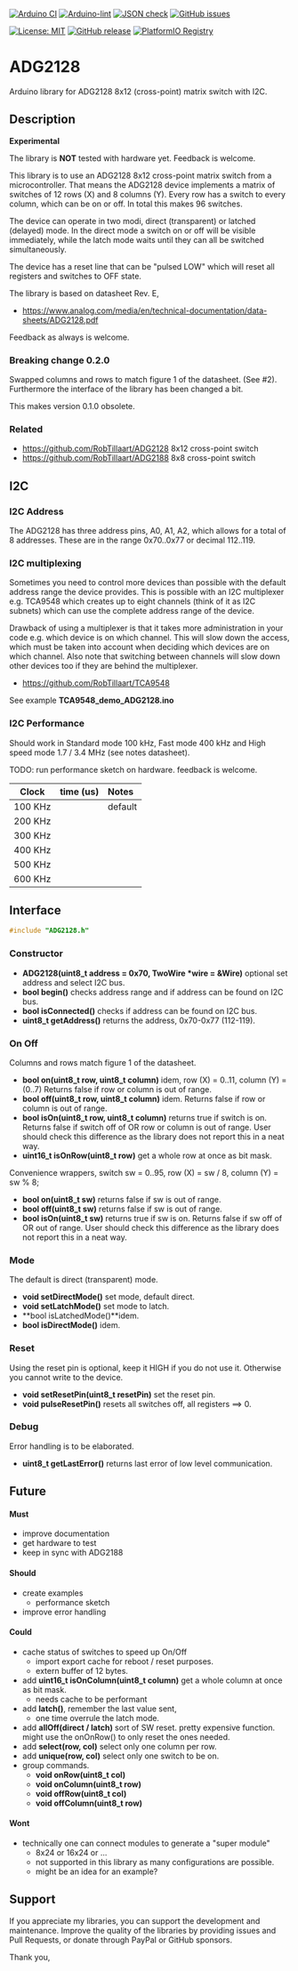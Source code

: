 
[![Arduino CI](https://github.com/RobTillaart/ADG2128/workflows/Arduino%20CI/badge.svg)](https://github.com/marketplace/actions/arduino_ci)
[![Arduino-lint](https://github.com/RobTillaart/ADG2128/actions/workflows/arduino-lint.yml/badge.svg)](https://github.com/RobTillaart/ADG2128/actions/workflows/arduino-lint.yml)
[![JSON check](https://github.com/RobTillaart/ADG2128/actions/workflows/jsoncheck.yml/badge.svg)](https://github.com/RobTillaart/ADG2128/actions/workflows/jsoncheck.yml)
[![GitHub issues](https://img.shields.io/github/issues/RobTillaart/ADG2128.svg)](https://github.com/RobTillaart/ADG2128/issues)

[![License: MIT](https://img.shields.io/badge/license-MIT-green.svg)](https://github.com/RobTillaart/ADG2128/blob/master/LICENSE)
[![GitHub release](https://img.shields.io/github/release/RobTillaart/ADG2128.svg?maxAge=3600)](https://github.com/RobTillaart/ADG2128/releases)
[![PlatformIO Registry](https://badges.registry.platformio.org/packages/robtillaart/library/ADG2128.svg)](https://registry.platformio.org/libraries/robtillaart/ADG2128)


# ADG2128

Arduino library for ADG2128 8x12 (cross-point) matrix switch with I2C.


## Description

**Experimental**

The library is **NOT** tested with hardware yet. Feedback is welcome.

This library is to use an ADG2128 8x12 cross-point matrix switch from a microcontroller.
That means the ADG2128 device implements a matrix of switches of 12 rows (X) and 8 columns (Y).
Every row has a switch to every column, which can be on or off.
In total this makes 96 switches.

The device can operate in two modi, direct (transparent) or latched (delayed) mode.
In the direct mode a switch on or off will be visible immediately, while the latch mode 
waits until they can all be switched simultaneously.

The device has a reset line that can be "pulsed LOW" which will reset 
all registers and switches to OFF state.

The library is based on datasheet Rev. E,

- https://www.analog.com/media/en/technical-documentation/data-sheets/ADG2128.pdf

Feedback as always is welcome.


### Breaking change 0.2.0

Swapped columns and rows to match figure 1 of the datasheet. (See #2).
Furthermore the interface of the library has been changed a bit.

This makes version 0.1.0 obsolete.


### Related

- https://github.com/RobTillaart/ADG2128 8x12 cross-point switch
- https://github.com/RobTillaart/ADG2188 8x8 cross-point switch


## I2C

### I2C Address

The ADG2128 has three address pins, A0, A1, A2, which allows for a total of 
8 addresses. These are in the range 0x70..0x77 or decimal 112..119.


### I2C multiplexing

Sometimes you need to control more devices than possible with the default
address range the device provides.
This is possible with an I2C multiplexer e.g. TCA9548 which creates up
to eight channels (think of it as I2C subnets) which can use the complete
address range of the device.

Drawback of using a multiplexer is that it takes more administration in
your code e.g. which device is on which channel.
This will slow down the access, which must be taken into account when
deciding which devices are on which channel.
Also note that switching between channels will slow down other devices
too if they are behind the multiplexer.

- https://github.com/RobTillaart/TCA9548

See example **TCA9548_demo_ADG2128.ino**


### I2C Performance

Should work in Standard mode 100 kHz, Fast mode 400 kHz and
High speed mode 1.7 / 3.4 MHz (see notes datasheet).

TODO: run performance sketch on hardware. feedback is welcome.

|  Clock     |  time (us)  |  Notes  |
|:----------:|:-----------:|:--------|
|   100 KHz  |             |  default
|   200 KHz  |             |
|   300 KHz  |             |
|   400 KHz  |             |
|   500 KHz  |             |
|   600 KHz  |             |


## Interface

```cpp
#include "ADG2128.h"
```

### Constructor

- **ADG2128(uint8_t address = 0x70, TwoWire \*wire = &Wire)** optional set address and select I2C bus.
- **bool begin()** checks address range and if address can be found on I2C bus.
- **bool isConnected()** checks if address can be found on I2C bus.
- **uint8_t getAddress()** returns the address, 0x70-0x77 (112-119).


### On Off

Columns and rows match figure 1 of the datasheet.

- **bool on(uint8_t row, uint8_t column)** idem, row (X) = 0..11, column (Y) = (0..7)
Returns false if row or column is out of range.
- **bool off(uint8_t row, uint8_t column)** idem.
Returns false if row or column is out of range.
- **bool isOn(uint8_t row, uint8_t column)** returns true if switch is on.
Returns false if switch off of OR row or column is out of range.
User should check this difference as the library does not report this in a neat way.
- **uint16_t isOnRow(uint8_t row)** get a whole row at once as bit mask.


Convenience wrappers, switch sw = 0..95, row (X) = sw / 8, column (Y) = sw % 8;
- **bool on(uint8_t sw)** returns false if sw is out of range.
- **bool off(uint8_t sw)** returns false if sw is out of range.
- **bool isOn(uint8_t sw)** returns true if sw is on.
Returns false if sw off of OR out of range.
User should check this difference as the library does not report this in a neat way.


### Mode

The default is direct (transparent) mode.

- **void setDirectMode()** set mode, default direct.
- **void setLatchMode()** set mode to latch.
- **bool isLatchedMode()**idem.
- **bool isDirectMode()** idem.


### Reset

Using the reset pin is optional, keep it HIGH if you do not use it.
Otherwise you cannot write to the device.

- **void setResetPin(uint8_t resetPin)** set the reset pin.
- **void pulseResetPin()** resets all switches off, all registers ==> 0.


### Debug

Error handling is to be elaborated.

- **uint8_t getLastError()** returns last error of low level communication.


## Future

#### Must

- improve documentation
- get hardware to test
- keep in sync with ADG2188

#### Should

- create examples
  - performance sketch
- improve error handling

#### Could

- cache status of switches to speed up On/Off
  - import export cache for reboot / reset purposes.
  - extern buffer of 12 bytes.
- add **uint16_t isOnColumn(uint8_t column)** get a whole column at once as bit mask.
  - needs cache to be performant
- add **latch()**, remember the last value sent,
  - one time overrule the latch mode.
- add **allOff(direct / latch)** sort of SW reset.
  pretty expensive function. might use the onOnRow() to only reset the ones needed.
- add **select(row, col)** select only one column per row.
- add **unique(row, col)** select only one switch to be on.
- group commands.
  - **void onRow(uint8_t col)**
  - **void onColumn(uint8_t row)**
  - **void offRow(uint8_t col)**
  - **void offColumn(uint8_t row)**

#### Wont

- technically one can connect modules to generate a "super module"
  - 8x24 or 16x24 or ...
  - not supported in this library as many configurations are possible.
  - might be an idea for an example?

## Support

If you appreciate my libraries, you can support the development and maintenance.
Improve the quality of the libraries by providing issues and Pull Requests, or
donate through PayPal or GitHub sponsors.

Thank you,



